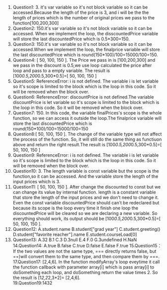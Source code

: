 1. Question1: 3. it's var variable so it's not block variable so it can be accessed.Because the length of the price is 3, and i will be the the length of prices which is the number of original prices we pass to the function[100,200,300]
2. Question2: 150.it's var variable so it's not block variable so it can be accessed. When we implement the loop, the disscountedPrice variable will store the last discountedPrice which is 0.5*300=150.
3. Question3: 150.it's var variable so it's not block variable so it can be accessed.When we implement the loop, the finalprice variable will store the last discountedPrice which is round(150*100)/100=15000/100=150.
4. Question4: [ 50, 100, 150 ]. The Price we pass in is [100,200,300] and we pass in the discount is 0.5,we use loop calculated the price after loop and pass to a empty variable. The result is [100*0.5,200*0.5,300*0.5]=[ 50, 100, 150 ]
5. Question5:  ReferenceError: i is not defined. The variable i is let variable so it's scope is limited to the block which is the loop in this code. So it will be removed when the block over.
6. Question6:  ReferenceError: discountPrice is not defined.The variable discountPrice is let variable so it's scope is limited to the block which is the loop in this code. So it will be removed when the block over.
7. Question7: 150. In this code, the variable finalPrices's scope is the whole function, so we can access it outside the loop.The finalprice variable will store the last discountedPrice which is round(150*100)/100=15000/100=150
8. Question8:[ 50, 100, 150 ]. The change of the variable type will not affect the process of the function. So, it will still do the same thing as functiuon above and return the right result.The result is [100*0.5,200*0.5,300*0.5]=[ 50, 100, 150 ]
9. Question9: ReferenceError: i is not defined. The variable i is let variable so it's scope is limited to the block which is the loop in this code. So it will be removed when the block over.
10. Question10: 3. The length variable is const variable but the scope is the function,so it can be accessed. And the variable store the length of the input prices which is 3.
11. Question11: [ 50, 100, 150 ]. After change the discounted to const but we can change its value by internal function. length is a constant variable that store the length of the input prices and we don't need to change it. Even the const variable discountedPrice should can't be redeclared but because its scope is the loop every time it finish one loop the discountedPrice will be cleared so we are declaring a new variable. So everything should work, its output should be [100*0.5,200*0.5,300*0.5]=[ 50, 100, 150 ].
12. Question12:
    A.student.name 
    B.student["grad year"]
    C.student.greeting()
    D.student["favorite reacher"].name
    E.student.courseLoad[0]
13. Question13:
    A.32
    B.1
    C.3
    D.3null
    E.4
    F.0
    G.3undefined
    H.NaN
14.Question14:
    A.true
    B.false
    C.true
    D.false
    E.false
    F.true
15.Question15：If the two values are not the same type, === directly returns false, but ==)will convert them to the same type, and then compare them by ===. <br>
17.Question17: [2,4,6]. In the function modifyArray's loop eveytime it call the function callback with parameter array[i] which is pass array[i] to doSomething each loop, and doSomething return the value times 2. So the result is [1*2,2*2,3*2]= [2,4,6].<br>
19.Question19:1432
